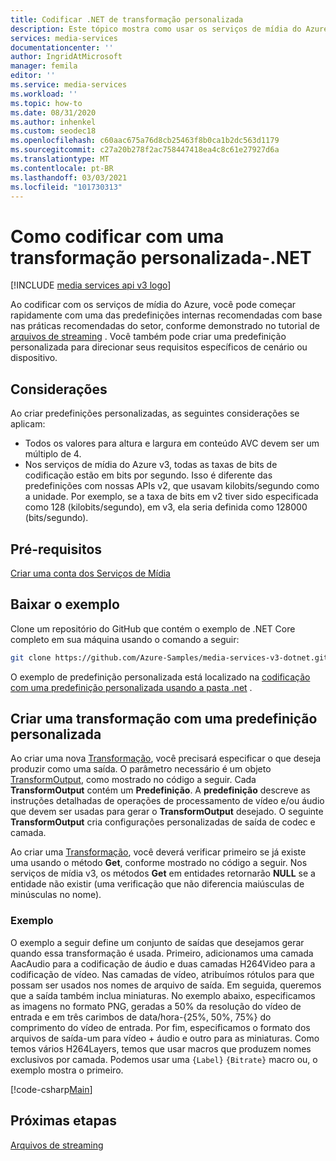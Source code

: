 ```yaml
---
title: Codificar .NET de transformação personalizada
description: Este tópico mostra como usar os serviços de mídia do Azure V3 para codificar uma transformação personalizada usando o .NET.
services: media-services
documentationcenter: ''
author: IngridAtMicrosoft
manager: femila
editor: ''
ms.service: media-services
ms.workload: ''
ms.topic: how-to
ms.date: 08/31/2020
ms.author: inhenkel
ms.custom: seodec18
ms.openlocfilehash: c60aac675a76d8cb25463f8b0ca1b2dc563d1179
ms.sourcegitcommit: c27a20b278f2ac758447418ea4c8c61e27927d6a
ms.translationtype: MT
ms.contentlocale: pt-BR
ms.lasthandoff: 03/03/2021
ms.locfileid: "101730313"
---
```

# <a name="how-to-encode-with-a-custom-transform---net"></a>Como codificar com uma transformação personalizada-.NET

[!INCLUDE [media services api v3 logo](./includes/v3-hr.md)]

Ao codificar com os serviços de mídia do Azure, você pode começar rapidamente com uma das predefinições internas recomendadas com base nas práticas recomendadas do setor, conforme demonstrado no tutorial de [arquivos de streaming](stream-files-tutorial-with-api.md) . Você também pode criar uma predefinição personalizada para direcionar seus requisitos específicos de cenário ou dispositivo.

## <a name="considerations"></a>Considerações

Ao criar predefinições personalizadas, as seguintes considerações se aplicam:

* Todos os valores para altura e largura em conteúdo AVC devem ser um múltiplo de 4.
* Nos serviços de mídia do Azure v3, todas as taxas de bits de codificação estão em bits por segundo. Isso é diferente das predefinições com nossas APIs v2, que usavam kilobits/segundo como a unidade. Por exemplo, se a taxa de bits em v2 tiver sido especificada como 128 (kilobits/segundo), em v3, ela seria definida como 128000 (bits/segundo).

## <a name="prerequisites"></a>Pré-requisitos

[Criar uma conta dos Serviços de Mídia](./create-account-howto.md)

## <a name="download-the-sample"></a>Baixar o exemplo

Clone um repositório do GitHub que contém o exemplo de .NET Core completo em sua máquina usando o comando a seguir:  

 ```bash
 git clone https://github.com/Azure-Samples/media-services-v3-dotnet.git
 ```
 
O exemplo de predefinição personalizada está localizado na [codificação com uma predefinição personalizada usando a pasta .net](https://github.com/Azure-Samples/media-services-v3-dotnet/tree/main/VideoEncoding/EncodingWithMESCustomPreset) .

## <a name="create-a-transform-with-a-custom-preset"></a>Criar uma transformação com uma predefinição personalizada

Ao criar uma nova [Transformação](/rest/api/media/transforms), você precisará especificar o que deseja produzir como uma saída. O parâmetro necessário é um objeto [TransformOutput](/rest/api/media/transforms/createorupdate#transformoutput), como mostrado no código a seguir. Cada **TransformOutput** contém um **Predefinição**. A **predefinição** descreve as instruções detalhadas de operações de processamento de vídeo e/ou áudio que devem ser usadas para gerar o **TransformOutput** desejado. O seguinte **TransformOutput** cria configurações personalizadas de saída de codec e camada.

Ao criar uma [Transformação](/rest/api/media/transforms), você deverá verificar primeiro se já existe uma usando o método **Get**, conforme mostrado no código a seguir. Nos serviços de mídia v3, os métodos **Get** em entidades retornarão **NULL** se a entidade não existir (uma verificação que não diferencia maiúsculas de minúsculas no nome).

### <a name="example"></a>Exemplo

O exemplo a seguir define um conjunto de saídas que desejamos gerar quando essa transformação é usada. Primeiro, adicionamos uma camada AacAudio para a codificação de áudio e duas camadas H264Video para a codificação de vídeo. Nas camadas de vídeo, atribuímos rótulos para que possam ser usados nos nomes de arquivo de saída. Em seguida, queremos que a saída também inclua miniaturas. No exemplo abaixo, especificamos as imagens no formato PNG, geradas a 50% da resolução do vídeo de entrada e em três carimbos de data/hora-{25%, 50%, 75%} do comprimento do vídeo de entrada. Por fim, especificamos o formato dos arquivos de saída-um para vídeo + áudio e outro para as miniaturas. Como temos vários H264Layers, temos que usar macros que produzem nomes exclusivos por camada. Podemos usar uma `{Label}` `{Bitrate}` macro ou, o exemplo mostra o primeiro.

[!code-csharp[Main](../../../media-services-v3-dotnet/blob/main/VideoEncoding/EncodingWithMESCustomPreset/Program.cs#EnsureTransformExists)]

## <a name="next-steps"></a>Próximas etapas

[Arquivos de streaming](stream-files-tutorial-with-api.md) 

